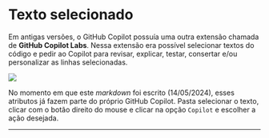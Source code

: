 # Texto selecionado

Em antigas versões, o GitHub Copilot possuía uma outra extensão chamada de **GitHub Copilot Labs**. Nessa extensão era possível selecionar textos do código e pedir ao Copilot para revisar, explicar, testar, consertar e/ou personalizar as linhas selecionadas.

<img src="https://www.amitmerchant.com/images/github-copilot-brushes.gif">

No momento em que este *markdown* foi escrito (14/05/2024), esses atributos já fazem parte do próprio GitHub Copilot. Pasta selecionar o texto, clicar com o botão direito do mouse e clicar na opção `Copilot` e escolher a ação desejada.

---
